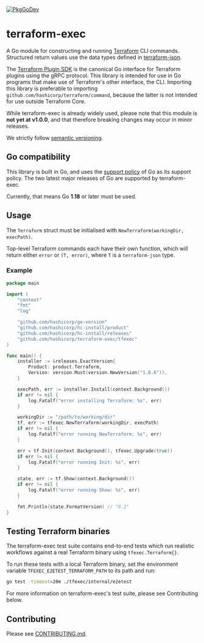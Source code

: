 [![PkgGoDev](https://pkg.go.dev/badge/github.com/hashicorp/terraform-exec)](https://pkg.go.dev/github.com/hashicorp/terraform-exec)

# terraform-exec

A Go module for constructing and running [Terraform](https://terraform.io) CLI commands. Structured return values use the data types defined in [terraform-json](https://github.com/hashicorp/terraform-json).

The [Terraform Plugin SDK](https://github.com/hashicorp/terraform-plugin-sdk) is the canonical Go interface for Terraform plugins using the gRPC protocol. This library is intended for use in Go programs that make use of Terraform's other interface, the CLI. Importing this library is preferable to importing `github.com/hashicorp/terraform/command`, because the latter is not intended for use outside Terraform Core.

While terraform-exec is already widely used, please note that this module is **not yet at v1.0.0**, and that therefore breaking changes may occur in minor releases.

We strictly follow [semantic versioning](https://semver.org).

## Go compatibility

This library is built in Go, and uses the [support policy](https://golang.org/doc/devel/release.html#policy) of Go as its support policy. The two latest major releases of Go are supported by terraform-exec.

Currently, that means Go **1.18** or later must be used.

## Usage

The `Terraform` struct must be initialised with `NewTerraform(workingDir, execPath)`.

Top-level Terraform commands each have their own function, which will return either `error` or `(T, error)`, where `T` is a `terraform-json` type.


### Example


```go
package main

import (
    "context"
    "fmt"
    "log"

    "github.com/hashicorp/go-version"
    "github.com/hashicorp/hc-install/product"
    "github.com/hashicorp/hc-install/releases"
    "github.com/hashicorp/terraform-exec/tfexec"
)

func main() {
    installer := &releases.ExactVersion{
        Product: product.Terraform,
        Version: version.Must(version.NewVersion("1.0.6")),
    }

    execPath, err := installer.Install(context.Background())
    if err != nil {
        log.Fatalf("error installing Terraform: %s", err)
    }

    workingDir := "/path/to/working/dir"
    tf, err := tfexec.NewTerraform(workingDir, execPath)
    if err != nil {
        log.Fatalf("error running NewTerraform: %s", err)
    }

    err = tf.Init(context.Background(), tfexec.Upgrade(true))
    if err != nil {
        log.Fatalf("error running Init: %s", err)
    }

    state, err := tf.Show(context.Background())
    if err != nil {
        log.Fatalf("error running Show: %s", err)
    }

    fmt.Println(state.FormatVersion) // "0.1"
}
```

## Testing Terraform binaries

The terraform-exec test suite contains end-to-end tests which run realistic workflows against a real Terraform binary using `tfexec.Terraform{}`.

To run these tests with a local Terraform binary, set the environment variable `TFEXEC_E2ETEST_TERRAFORM_PATH` to its path and run:
```sh
go test -timeout=20m ./tfexec/internal/e2etest
```

For more information on terraform-exec's test suite, please see Contributing below.

## Contributing

Please see [CONTRIBUTING.md](./CONTRIBUTING.md).
